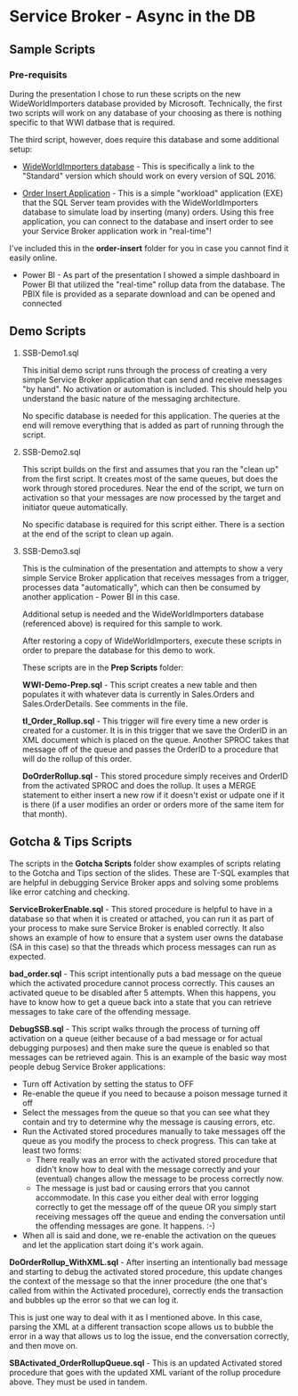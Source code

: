 # Service Broker - Async in the DB #

## Sample Scripts ##

### Pre-requisits ##

During the presentation I chose to run these scripts on the new WideWorldImporters database provided by Microsoft.  Technically, the first two scripts will work on any database of your choosing as there is nothing specific to that WWI datbase that is required.

The third script, however, does require this database and some additional setup:

* [WideWorldImporters database](https://github.com/Microsoft/sql-server-samples/releases/download/wide-world-importers-v1.0/WideWorldImporters-Standard.bak) - This is specifically a link to the "Standard" version which should work on every version of SQL 2016.

* [Order Insert Application](https://github.com/Microsoft/sql-server-samples/tree/master/samples/databases/wide-world-importers/workload-drivers/order-insert) - This is a simple "workload" application (EXE) that the SQL Server team provides with the WideWorldImporters database to simulate load by inserting (many) orders.  Using this free application, you can connect to the database and insert order to see your Service Broker application work in "real-time"!

I've included this in the **order-insert** folder for you in case you cannot find it easily online.

* Power BI - As part of the presentation I showed a simple dashboard in Power BI that utilized the "real-time" rollup data from the database. The PBIX file is provided as a separate download and can be opened and connected

## Demo Scripts ##

1. SSB-Demo1.sql

    This initial demo script runs through the process of creating a very simple Service Broker application that can send and receive messages "by hand".  No activation or automation is included.  This should help you understand the basic nature of the messaging architecture.

    No specific database is needed for this application.  The queries at the end will remove everything that is added as part of running through the script.

2. SSB-Demo2.sql

    This script builds on the first and assumes that you ran the "clean up" from the first script.  It creates most of the same queues, but does the work through stored procedures.  Near the end of the script, we turn on activation so that your messages are now processed by the target and initiator queue automatically.

    No specific database is required for this script either.  There is a section at the end of the script to clean up again.

3. SSB-Demo3.sql

   This is the culmination of the presentation and attempts to show a very simple Service Broker application that receives messages from a trigger, processes data "automatically", which can then be consumed by another application - Power BI in this case.

   Additional setup is needed and the WideWorldImporters database (referenced above) is required for this sample to work.

   After restoring a copy of WideWorldImporters, execute these scripts in order to prepare the database for this demo to work.
    

   These scripts are in the **Prep Scripts** folder:

   **WWI-Demo-Prep.sql** - This script creates a new table and then populates it with whatever data is currently in Sales.Orders and Sales.OrderDetails.  See comments in the file.
   
   **tI_Order_Rollup.sql** - This trigger will fire every time a new order is created for a customer.  It is in this trigger that we save the OrderID in an XML document which is placed on the queue.  Another SPROC takes that message off of the queue and passes the OrderID to a procedure that will do the rollup of this order.

   **DoOrderRollup.sql** - This stored procedure simply receives and OrderID from the activated SPROC and does the rollup.  It uses a MERGE statement to either insert a new row if it doesn't exist or udpate one if it is there (if a user modifies an order or orders more of the same item for that month).

## Gotcha & Tips Scripts ##

The scripts in the **Gotcha Scripts** folder show examples of scripts relating to the Gotcha and Tips section of the slides. These are T-SQL examples that are helpful in debugging Service Broker apps and solving some problems like error catching and checking.

**ServiceBrokerEnable.sql** - This stored procedure is helpful to have in a database so that when it is created or attached, you can run it as part of your process to make sure Service Broker is enabled correctly. It also shows an example of how to ensure that a system user owns the database (SA in this case) so that the threads which process messages can run as expected.

**bad_order.sql** - This script intentionally puts a bad message on the queue which the activated procedure cannot process correctly.  This causes an activated queue to be disabled after 5 attempts. When this happens, you have to know how to get a queue back into a state that you can retrieve messages to take care of the offending message. 

**DebugSSB.sql** - This script walks through the process of turning off activation on a queue (either because of a bad message or for actual debugging purposes) and then make sure the queue is enabled so that messages can be retrieved again. This is an example of the basic way most people debug Service Broker applications:
* Turn off Activation by setting the status to OFF
* Re-enable the queue if you need to because a poison message turned it off
* Select the messages from the queue so that you can see what they contain and try to determine why the message is causing errors, etc.
* Run the Activated stored procedures manually to take messages off the queue as you modify the process to check progress. This can take at least two forms:
    * There really was an error with the activated stored procedure that didn't know how to deal with the message correctly and your (eventual) changes allow the message to be process correctly now.
    * The message is just bad or causing errors that you cannot accommodate. In this case you either deal with error logging correctly to get the message off of the queue OR you simply start receiving messages off the queue and ending the conversation until the offending messages are gone. It happens. :-)
* When all is said and done, we re-enable the activation on the queues and let the application start doing it's work again.

**DoOrderRollup_WithXML.sql** - After inserting an intentionally bad message and starting to debug the activated stored procedure, this update changes the context of the message so that the inner procedure (the one that's called from within the Activated procedure), correctly ends the transaction and bubbles up the error so that we can log it.

This is just one way to deal with it as I mentioned above. In this case, parsing the XML at a different transaction scope allows us to bubble the error in a way that allows us to log the issue, end the conversation correctly, and then move on.

**SBActivated_OrderRollupQueue.sql** - This is an updated Activated stored procedure that goes with the updated XML variant of the rollup procedure above.  They must be used in tandem. 

